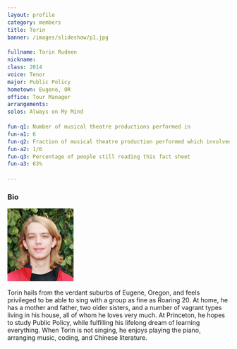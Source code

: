 ```yaml
---
layout: profile
category: members
title: Torin
banner: /images/slideshow/p1.jpg

fullname: Torin Rudeen
nickname: 
class: 2014
voice: Tenor
major: Public Policy
hometown: Eugene, OR
office: Tour Manager
arrangements: 
solos: Always on My Mind

fun-q1: Number of musical theatre productions performed in
fun-a1: 6
fun-q2: Fraction of musical theatre production performed which involved dressing in drag, singing soprano, and playing opposite own father
fun-a2: 1/6
fun-q3: Percentage of people still reading this fact sheet
fun-a3: 63%

---
```


### Bio

![Torin](/images/members/current/torin.jpg)

Torin hails from the verdant suburbs of Eugene, Oregon, and feels
privileged to be able to sing with a group as fine as Roaring 20. At
home, he has a mother and father, two older sisters, and a number of
vagrant types living in his house, all of whom he loves very much. At
Princeton, he hopes to study Public Policy, while fulfilling his
lifelong dream of learning everything. When Torin is not singing, he
enjoys playing the piano, arranging music, coding, and Chinese
literature.
